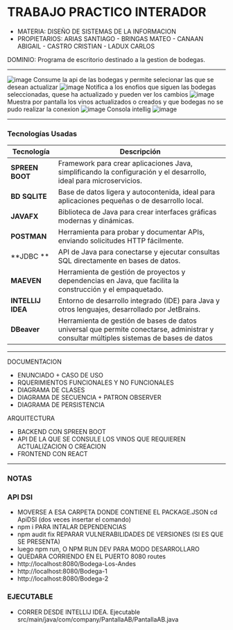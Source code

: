 # TRABAJO PRACTICO INTERADOR
  - MATERIA: DISEÑO DE SISTEMAS DE LA INFORMACION
  - PROPIETARIOS: ARIAS SANTIAGO - BRINGAS MATEO - CANAAN ABIGAIL - CASTRO CRISTIAN - LADUX CARLOS

DOMINIO: Programa de escritorio destinado a la gestion de bodegas.

---
![image](https://github.com/user-attachments/assets/53fa9d67-baac-4896-bb74-5c4a37875206)
Consume la api de las bodegas y permite selecionar las que se desean actualizar
![image](https://github.com/user-attachments/assets/b75e0b05-600c-4c52-ab19-57a35d034024)
Notifica a los enofios que siguen las bodegas seleccionadas, quese ha actualizado y pueden ver los cambios
![image](https://github.com/user-attachments/assets/c0a63e22-32f9-4af7-8e03-ee24e41acd07)
Muestra por pantalla los vinos actualizados o creados y que bodegas no se pudo realizar la conexion
![image](https://github.com/user-attachments/assets/87414856-6049-4167-bd99-c79df78855e8)
Consola intellig
![image](https://github.com/user-attachments/assets/b3e5eedb-b637-4d9d-9ef6-d2cb2720106f)

---
### **Tecnologías Usadas**

| Tecnología  | Descripción                                                             |
|-------------|-------------------------------------------------------------------------|
| **SPREEN BOOT**   | Framework para crear aplicaciones Java, simplificando la configuración y el desarrollo, ideal para microservicios.              |
| **BD SQLITE** | Base de datos ligera y autocontenida, ideal para aplicaciones pequeñas o de desarrollo local.                       |
| **JAVAFX** | Biblioteca de Java para crear interfaces gráficas modernas y dinámicas.     |
| **POSTMAN** | Herramienta para probar y documentar APIs, enviando solicitudes HTTP fácilmente.                     |
| **JDBC ** | API de Java para conectarse y ejecutar consultas SQL directamente en bases de datos.                                    |
| **MAEVEN**  | Herramienta de gestión de proyectos y dependencias en Java, que facilita la construcción y el empaquetado.                  |
| **INTELLIJ IDEA** | Entorno de desarrollo integrado (IDE) para Java y otros lenguajes, desarrollado por JetBrains.           |
| **DBeaver** | Herramienta de gestión de bases de datos universal que permite conectarse, administrar y consultar múltiples sistemas de bases de datos           |

---

DOCUMENTACION
- ENUNCIADO + CASO DE USO
- RQUERIMIENTOS FUNCIONALES Y NO FUNCIONALES
- DIAGRAMA DE CLASES
- DIAGRAMA DE SECUENCIA + PATRON OBSERVER
- DIAGRAMA DE PERSISTENCIA

ARQUITECTURA
- BACKEND CON SPREEN BOOT
- API DE LA QUE SE CONSULE LOS VINOS QUE REQUIEREN ACTUALIZACION O CREACION
- FRONTEND CON REACT

---
### **NOTAS**

### **API DSI**
- MOVERSE A ESA CARPETA DONDE CONTIENE EL PACKAGE.JSON cd ApiDSI (dos veces insertar el comando)
- npm i PARA INTALAR DEPENDENCIAS
- npm audit fix REPARAR VULNERABILIDADES DE VERSIONES (SI ES QUE SE PRESENTA)
- luego npm run, O NPM RUN DEV PARA MODO DESARROLLARO
- QUEDARA CORRIENDO EN EL PUERTO 8080
routes
- http://localhost:8080/Bodega-Los-Andes
- http://localhost:8080/Bodega-1
- http://localhost:8080/Bodega-2

### **EJECUTABLE**
- CORRER DESDE INTELLIJ IDEA. Ejecutable src/main/java/com/company/PantallaAB/PantallaAB.java
